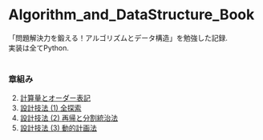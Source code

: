 # Algorithm_and_DataStructure_Book

「問題解決力を鍛える！アルゴリズムとデータ構造」を勉強した記録.  
実装は全てPython.  
<br>


<h3> 章組み </h3>

2. [計算量とオーダー表記](https://github.com/TeddyGlass/Algorithm_and_DataStructure_Book/blob/main/notebook/oder.ipynb)
3. [設計技法 (1) 全探索](https://github.com/TeddyGlass/Algorithm_and_DataStructure_Book/blob/main/notebook/linear_search.ipynb)
4. [設計技法 (2) 再帰と分割統治法](https://github.com/TeddyGlass/Algorithm_and_DataStructure_Book/blob/main/notebook/recursion.ipynb)
5. [設計技法 (3) 動的計画法](https://github.com/TeddyGlass/Algorithm_and_DataStructure_Book/blob/main/notebook/chap5_dynamic_programming.ipynb)
<!-- 6. [設計技法 (4) 二分探索法]()
7. [設計技法 (5) 貪食法]()
8. [データ構造 (1) 配列, 連結リスト, ハッシュテーブル]()
9. [データ構造 (2) スタックとキュー]()
10. [データ構造 (3) グラフと木]()
11. [データ構造 (4) Union-Find]()
12. [ソート]()
13. [グラフ (1) グラフ探索]()
14. [グラフ (1) グラフ探索]()
15. [グラフ (1) グラフ探索]()
16. [グラフ (1) グラフ探索]()
17. [PとNP]()
18. [難問対策]() -->
